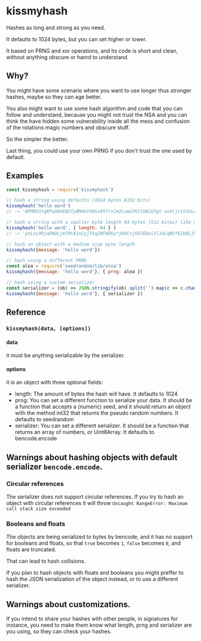 # kissmyhash

Hashes as long and strong as you need.

It defaults to 1024 bytes, but you can set higher or lower.

It based on PRNG and xor operations, and its code is short and clean,  without anything obscure or hanrd to understand.

## Why?

You might have some scenario where you want to use longer thus stronger hashes, maybe so they can age better.

You also might want to use some hash algorithm and code that you can follow and understand, because you might not trust the NSA and you can think the have hidden some vulnerability inside all the mess and confusion of the rotations magic numbers and obscure stuff.

So the simpler the better.

Last thing, you could use your own PRNG if you don't trust the one used by default.

## Examples

```javascript
const kissmyhash = require('kissmyhash')

// hash a string using defaults (1024 bytes 8192 bits)
kissmyhash('hello word')
// -> '0PM8h3tqKPuO6kENSTyBM4GtGRGs95frvCm2LxmaTH2lHNJU3gt-xotCjstS3nLAn6a4QDiZtXyZ1UPMe5wmEn6aEtNsi-L02awmkka5A0C5xmPILASM70TNSiti3awE-kpNqkY7TQoezeEoY-AdgNzxxIKp3FQApWIuhj7QEgX4F5knnhJ_3RCSrDHugqYTtda72FNLGYUZlvkC2enN7rmKIkWVoRn2P_aPaJq-P9AuiqCD2SN1ePl7AdaqV8hikdNspCFELOwI8Woe4_ntstCDJdl1Otzyb3SgpYnN8nQgAdokWrNzr2ZNWaXmtzMc4jgRIg3KwX6pgfGjBqFA4GG1i5MrPwAOOBm4mcMg5dQxLKh7_vf0vy5lJi4OfV-upo2Oxc1wvHcfwq6crtpeedCcrBEnZzr2XDUPZjr7scwtLyLvWVkfnFFyMpugc4Jc-5bg8be8fo5-DDk_OSd6QHzWarg-o0F0CXnu6EDnL7EgclHD94gJClwDhh6O125hu1s6O_9jnIJl7L64OAygPfOqscJj690-b1zbtRUo_r34SUJr9k5WS3BkjutCesQbJLaRWgcwZSCHfIbRhs3Iz5uavNsKJxtXTRFDvFlcM8RI5WwAkgHyjmgj7yIOCDK_lNai8eUTHH8EzVY4LOCM3Wf_m0vzqKa670Rl9NklmY5YUgnWDLdfbtA0j4tATOqe5kGkScAYDohlHocXYKMgfcTJcb0K7nqMT2dc-j-zm28ipvYAblurh_O2b8i3xUwpU3chslbeqtsX0DSci8sIfSjuPG3xX5FQ0peBlfZOhIcjh7kOFM98yvKLu50iv_TEkVWXgVhG7t2Uizjw7fU70lEomOSYq7CJmYEtLQaBRMh3oHn5EfktGZun2qaulFdCHG9TKMxpihAlw7pnEmd0EQUezkJ0Bd1IVpMGp4iLl9m38J6d42vVvhK7U9up47WsMqsbTqhpF61y5DKGd_5En9Sg8mtoE_SBTnUL6R1MhXM-HReQ5rY9MXIQyyRbTF1Zs-3MIAB4EowCWOWYQrWdM66L1LICt0eR4d4z_qgXt0127LxSkLzpfDb7DfWsnUfOUHUvcOl64n27ssU6Cq1USBwP7UDkgW3xLFHnUiB5I1EXDVHoEPKouCr5-OJrKhMP0zqqZJi8grxpHTiSx_AxkGxWmFQce2lSnQlP-R-uG0mvVEiFb8rR0c36r_R5g6aiZE10UTdsMpS1NzPvUaq2uCRD6C6Nb8DVe3IWmjPA624UcF9NcdiwEwBq7jF4sMKPM6Vwk-B_RO0F37vaQvRWvQLFD5kMe7p0aOdnDzsejly16RI8dhTUXYU0j7WDKdlCOL0IGMq8nwIrhX4mIMANfA'

// hash a string with a smaller byte length 64 bytes (512 bites) like SHA512
kissmyhash('hello word', { length: 64 } )
// -> 'ynLuL90jaDNOLjm7MtA1nCyjTkqZNFHEKyrjb8CvjS67EDwl3lJeLqNVf61bBLJ02TURNKybxw4fgLY1hKuwUQ'

// hash an object with a medium size byte length
kissmyhash({message: 'hello word'})

// hash using a different PRNG
const alea = require('seedrandom/lib/alea')
kissmyhash({message: 'hello word'}, { prng: alea })

// hash using a custom serializer
const serializer = (ob) => JSON.stringify(ob).split('').map(c => c.charCodeAt(0))
kissmyhash({message: 'hello word'}, { serializer })

```

## Reference

### `kissmyhash(data, [options])`

#### data
it must be anything serializable by the serializer.

#### options
it is an object with three optional fields:
* length: The amount of bytes the hash will have. It defaults to 1024
* prng: You can set a different function to serialize your data. It should be a function that accepts a (numeric) seed, and it should return an object with the method int32 that returns the pseudo random numbers. It defaults to seedrandom
* serializer: You can set a different serializer. It should be a function that returns an array of numbers, or Uint8Array. It defaults to bencode.encode

## Warnings about hashing objects with default serializer `bencode.encode`.

### Circular references

The serializer does not support circular references. If you try to hash an object with circular references it will throw `Uncaught RangeError: Maximum call stack size exceeded`

### Booleans and floats

The objects are being serialized to bytes by bencode, and it has no support for booleans and floats, so that `true` becomes `1`, `false` becomes `0`, and floats are truncated.

That can lead to hash collisions.

If you plan to hash objects with floats and booleans you might preffer to hash the JSON serialization of the object instead, or to use a different serializer.

## Warnings about customizations.

If you intend to share your hashes with other people, in signatures for instance, you need to make them know what length, prng and serializer are you using, so they can check your hashes.
